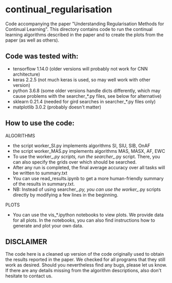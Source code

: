 # continual_regularisation
Code accompanying the paper "Understanding Regularisation Methods for Continual Learning".
This directory contains code to run the continual learning algorithms described in the paper and to create the plots from the paper (as well as others).

## Code was tested with:
- tensorflow 1.14.0     (older versions will probably not work for CNN architecture)
- keras 2.2.5           (not much keras is used, so may well work with other version)
- python 3.6.8          (some older versions handle dicts differently, which may cause problems with the searcher_*.py files, see below for alternative)
- sklearn 0.21.4        (needed for gird searches in searcher_*.py files only)
- matplotlib 3.0.2      (probably doesn't matter)


## How to use the code:
ALGORITHMS
- the script worker_SI.py implements algorithms SI, SIU, SIB, OnAF
- the script worker_MAS.py implements algorithms MAS, MASX, AF, EWC
- To use the worker_*.py scripts, run the searcher_*.py script. There, you can also specify the grids over which should be searched.
- After any run is completed, the final average accuracy over all tasks will be written to summary.txt
- You can use read_results.ipynb to get a more human-friendly summary of the results in summary.txt.
- NB: Instead of using searcher_*.py, you can use the worker_*.py scripts directly by modifying a few lines in the beginning.

PLOTS
- You can use the vis_*.ipython notebooks to view plots. We provide data for all plots. In the notebooks, you can also find instructions how to generate and plot your own data.

## DISCLAIMER
The code here is a cleaned up version of the code originally used to obtain the results reported in the paper. We checked for all programs that they still work as desired. Should you nevertheless find any bugs, please let us know. 
If there are any details missing from the algorithm descriptions, also don't hesitate to contact us.
